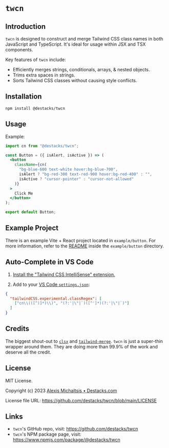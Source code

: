 # `twcn`

## Introduction

`twcn` is designed to construct and merge Tailwind CSS class names in both JavaScript and TypeScript. It's ideal for usage within JSX and TSX components.

Key features of `twcn` include:

- Efficiently merges strings, conditionals, arrays, & nested objects.
- Trims extra spaces in strings.
- Sorts Tailwind CSS classes without causing style conflicts.

## Installation

```
npm install @destacks/twcn
```

## Usage

Example:

```jsx
import cn from "@destacks/twcn";

const Button = ({ isAlert, isActive }) => (
  <button
    className={cn(
      "bg-blue-600 text-white hover:bg-blue-700",
      isAlert ? "bg-red-300 text-red-900 hover:bg-red-400" : "",
      isActive ? "cursor-pointer" : "cursor-not-allowed"
    )}
  >
    Click Me
  </button>
);

export default Button;
```

## Example Project

There is an example Vite + React project located in `example/button`. For more information, refer to the [README](example/button/README.md) inside the `example/button` directory.

## Auto-Complete in VS Code

1. [Install the "Tailwind CSS IntelliSense" extension.](https://marketplace.visualstudio.com/items?itemName=bradlc.vscode-tailwindcss)

2. Add to your [VS Code `settings.json`](https://code.visualstudio.com/docs/getstarted/settings):

```json
{
  "tailwindCSS.experimental.classRegex": [
    ["cn\\(([^)]*)\\)", "(?:'|\"|`)([^']*)(?:'|\"|`)"]
  ]
}
```

## Credits

The biggest shout-out to [`clsx`](https://github.com/lukeed/clsx) and [`tailwind-merge`](https://github.com/dcastil/tailwind-merge). `twcn` is just a super-thin wrapper around them. They are doing more than 99.9% of the work and deserve all the credit.

## License

MIT License.

Copyright (c) 2023 [Alexis Michaltsis • Destacks.com](https://destacks.com/)

License file URL: https://github.com/destacks/twcn/blob/main/LICENSE

## Links

- `twcn`'s GitHub repo, visit: https://github.com/destacks/twcn
- `twcn`'s NPM package page, visit: https://www.npmjs.com/package/@destacks/twcn
